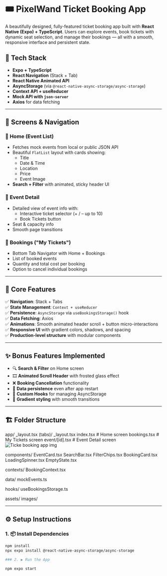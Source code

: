 # 🎟️ PixelWand Ticket Booking App

A beautifully designed, fully-featured ticket booking app built with **React Native (Expo) + TypeScript**. Users can explore events, book tickets with dynamic seat selection, and manage their bookings — all with a smooth, responsive interface and persistent state.

## 🚀 Tech Stack

- **Expo + TypeScript**
- **React Navigation** (Stack + Tab)
- **React Native Animated API**
- **AsyncStorage** (via `@react-native-async-storage/async-storage`)
- **Context API + useReducer**
- **Mock API with `json-server`**
- **Axios** for data fetching

---

## 📱 Screens & Navigation

### 🔹 **Home (Event List)**

- Fetches mock events from local or public JSON API
- Beautiful `FlatList` layout with cards showing:
  - Title
  - Date & Time
  - Location
  - Price
  - Event Image
- **Search + Filter** with animated, sticky header UI

### 🔹 **Event Detail**

- Detailed view of event info with:
  - Interactive ticket selector (+ / – up to 10)
  - Book Tickets button
- Seat & capacity info
- Smooth page transitions

### 🔹 **Bookings ("My Tickets")**

- Bottom Tab Navigator with Home + Bookings
- List of booked events
- Quantity and total cost per booking
- Option to cancel individual bookings

---

## 🎯 Core Features

✅ **Navigation**: Stack + Tabs  
✅ **State Management**: `Context + useReducer`  
✅ **Persistence**: `AsyncStorage` via `useBookingsStorage()` hook  
✅ **Data Fetching**: Axios  
✅ **Animations**: Smooth animated header scroll + button micro-interactions  
✅ **Responsive UI** with gradient colors, shadows, and spacing  
✅ **Production-level structure** with modular components

---

## ✨ Bonus Features Implemented

- 🔍 **Search & Filter** on Home screen
- 🎞️ **Animated Scroll Header** with frosted glass effect
- ❌ **Booking Cancellation** functionality
- 💾 **Data persistence** even after app restart
- 🧠 **Custom Hooks** for managing AsyncStorage
- 🎨 **Gradient styling** with smooth transitions

---

## 🏗️ Folder Structure

app/
\_layout.tsx
(tabs)/
\_layout.tsx
index.tsx # Home screen
bookings.tsx # My Tickets screen
event/[id].tsx # Event Detail screen
![Ticke booking app img](https://github.com/user-attachments/assets/62dd4e3d-01dd-42a2-9412-ad44e92ea7f9)

components/
EventCard.tsx
SearchBar.tsx
FilterChips.tsx
BookingCard.tsx
LoadingSpinner.tsx
EmptyState.tsx

contexts/
BookingContext.tsx

data/
mockEvents.ts

hooks/
useBookingsStorage.ts

assets/
images/

---

## ⚙️ Setup Instructions

### 1. 📦 Install Dependencies

```bash
npm install
npx expo install @react-native-async-storage/async-storage

### 2. ▶️ Run the App

npm expo start

```
